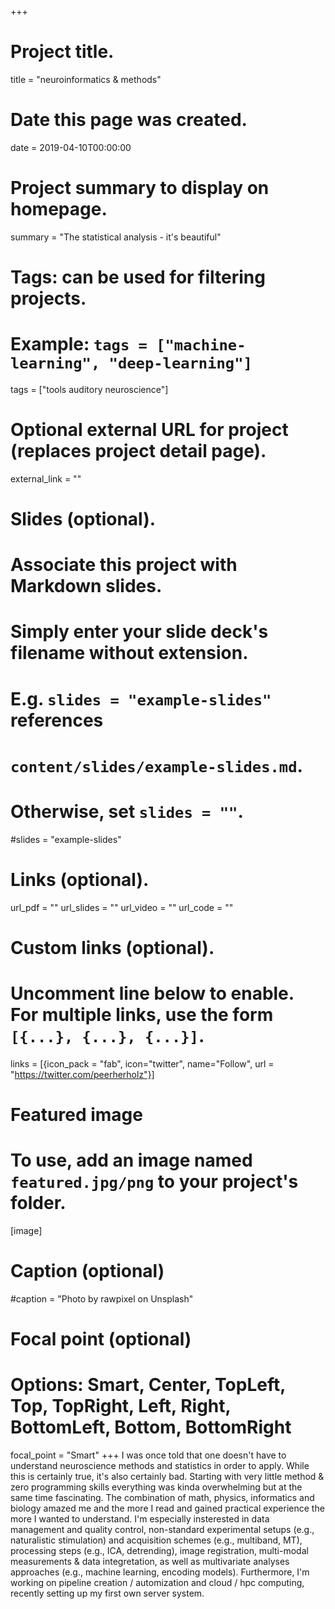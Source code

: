 +++
# Project title.
title = "neuroinformatics & methods"

# Date this page was created.
date = 2019-04-10T00:00:00

# Project summary to display on homepage.
summary = "The statistical analysis - it's beautiful"

# Tags: can be used for filtering projects.
# Example: `tags = ["machine-learning", "deep-learning"]`
tags = ["tools auditory neuroscience"]

# Optional external URL for project (replaces project detail page).
external_link = ""

# Slides (optional).
#   Associate this project with Markdown slides.
#   Simply enter your slide deck's filename without extension.
#   E.g. `slides = "example-slides"` references
#   `content/slides/example-slides.md`.
#   Otherwise, set `slides = ""`.
#slides = "example-slides"

# Links (optional).
url_pdf = ""
url_slides = ""
url_video = ""
url_code = ""

# Custom links (optional).
#   Uncomment line below to enable. For multiple links, use the form `[{...}, {...}, {...}]`.
links = [{icon_pack = "fab", icon="twitter", name="Follow", url = "https://twitter.com/peerherholz"}]

# Featured image
# To use, add an image named `featured.jpg/png` to your project's folder.
[image]
  # Caption (optional)
  #caption = "Photo by rawpixel on Unsplash"

  # Focal point (optional)
  # Options: Smart, Center, TopLeft, Top, TopRight, Left, Right, BottomLeft, Bottom, BottomRight
  focal_point = "Smart"
+++
I was once told that one doesn't have to understand neuroscience methods and statistics in order to apply. While this is certainly true, it's also certainly bad. Starting with very little method & zero programming skills everything was kinda overwhelming but at the same time fascinating. The combination of math, physics, informatics and biology amazed me and the more I read and gained practical experience the more I wanted to understand. I'm especially insterested in data management and quality control, non-standard experimental setups (e.g., naturalistic stimulation) and acquisition schemes (e.g., multiband, MT), processing steps (e.g., ICA, detrending), image registration, multi-modal measurements & data integretation, as well as multivariate analyses approaches (e.g., machine learning, encoding models). Furthermore, I'm working on pipeline creation / automization and cloud / hpc computing, recently setting up my first own server system.
